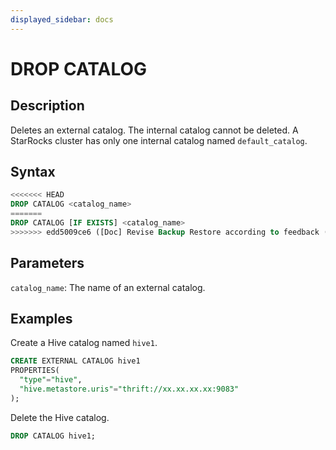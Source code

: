 ```yaml
---
displayed_sidebar: docs
---
```


# DROP CATALOG

## Description

Deletes an external catalog. The internal catalog cannot be deleted. A StarRocks cluster has only one internal catalog named `default_catalog`.

## Syntax

```SQL
<<<<<<< HEAD
DROP CATALOG <catalog_name>
=======
DROP CATALOG [IF EXISTS] <catalog_name>
>>>>>>> edd5009ce6 ([Doc] Revise Backup Restore according to feedback (#53738))
```

## Parameters

`catalog_name`: The name of an external catalog.

## Examples

Create a Hive catalog named `hive1`.

```SQL
CREATE EXTERNAL CATALOG hive1
PROPERTIES(
  "type"="hive", 
  "hive.metastore.uris"="thrift://xx.xx.xx.xx:9083"
);
```

Delete the Hive catalog.

```SQL
DROP CATALOG hive1;
```
